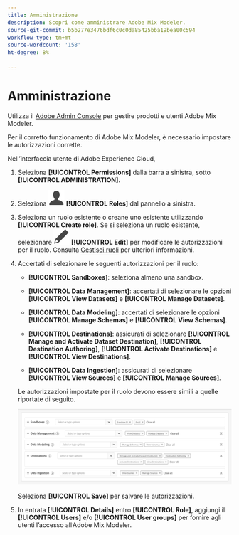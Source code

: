 ```yaml
---
title: Amministrazione
description: Scopri come amministrare Adobe Mix Modeler.
source-git-commit: b5b277e3476bdf6c0c0da85425bba19bea00c594
workflow-type: tm+mt
source-wordcount: '158'
ht-degree: 8%

---
```



# Amministrazione

Utilizza il [Adobe Admin Console](https://helpx.adobe.com/it/enterprise/using/admin-console.html) per gestire prodotti e utenti Adobe Mix Modeler.

Per il corretto funzionamento di Adobe Mix Modeler, è necessario impostare le autorizzazioni corrette.

Nell’interfaccia utente di Adobe Experience Cloud,

1. Seleziona **[!UICONTROL Permissions]** dalla barra a sinistra, sotto **[!UICONTROL ADMINISTRATION]**.

1. Seleziona ![Persona](assets/icons/User.svg) **[!UICONTROL Roles]** dal pannello a sinistra.

1. Seleziona un ruolo esistente o creane uno esistente utilizzando **[!UICONTROL Create role]**. Se si seleziona un ruolo esistente, selezionare ![Modifica](assets/icons/Edit.svg) **[!UICONTROL Edit]** per modificare le autorizzazioni per il ruolo. Consulta [Gestisci ruoli](https://helpx.adobe.com/it/enterprise/using/admin-console.html) per ulteriori informazioni.

1. Accertati di selezionare le seguenti autorizzazioni per il ruolo:

   * **[!UICONTROL Sandboxes]**: seleziona almeno una sandbox.

   * **[!UICONTROL Data Management]**: accertati di selezionare le opzioni **[!UICONTROL View Datasets]** e **[!UICONTROL Manage Datasets]**.

   * **[!UICONTROL Data Modeling]**: accertati di selezionare le opzioni **[!UICONTROL Manage Schemas]** e **[!UICONTROL View Schemas]**.

   * **[!UICONTROL Destinations]**: assicurati di selezionare **[!UICONTROL Manage and Activate Dataset Destination]**, **[!UICONTROL Destination Authoring]**, **[!UICONTROL Activate Destinations]** e **[!UICONTROL View Destinations]**.

   * **[!UICONTROL Data Ingestion]**: assicurati di selezionare **[!UICONTROL View Sources]** e **[!UICONTROL Manage Sources]**.

   <!--
    * **[!UICONTROL Data Governance]**: ensure you select **[!UICONTROL View User Activity Log]** and **[!UICONTROL View Data Usage Policies]**.
    -->

   Le autorizzazioni impostate per il ruolo devono essere simili a quelle riportate di seguito.

   ![Autorizzazioni](assets/permissions.png)

   <!--![Permissions](assets/permissions-including-privacy.png)-->

   Seleziona **[!UICONTROL Save]** per salvare le autorizzazioni.

1. In entrata **[!UICONTROL Details]** entro **[!UICONTROL Role]**, aggiungi il **[!UICONTROL Users]** e/o **[!UICONTROL User groups]** per fornire agli utenti l’accesso all’Adobe Mix Modeler.
